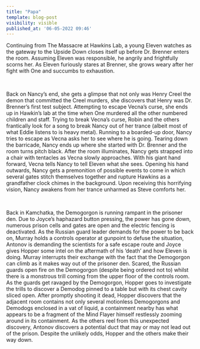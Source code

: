 ```yaml
---
title: "Papa"
template: blog-post
visibility: visible
published_at: '06-05-2022 09:46'
---
```


Continuing from The Massacre at Hawkins Lab, a young Eleven watches as the gateway to the Upside Down closes itself up before Dr. Brenner enters the room. Assuming Eleven was responsible, he angrily and frightfully scorns her. As Eleven furiously stares at Brenner, she grows weary after her fight with One and succumbs to exhaustion.

<br>

Back on Nancy’s end, she gets a glimpse that not only was Henry Creel the demon that committed the Creel murders, she discovers that Henry was Dr. Brenner’s first test subject. Attempting to escape Vecna’s curse, she ends up in Hawkin’s lab at the time when One murdered all the other numbered children and staff. Trying to break Vecna’s curse, Robin and the others frantically look for a song to break Nancy out of her trance (albeit most of what Eddie listens to is heavy metal). Running to a boarded-up door, Nancy tries to escape as Vecna asks her to see where he is going. Tearing down the barricade, Nancy ends up where she started with Dr. Brenner and the room turns pitch black. After the room illuminates, Nancy gets strapped into a chair with tentacles as Vecna slowly approaches. With his giant hand forward, Vecna tells Nancy to tell Eleven what she sees. Opening his hand outwards, Nancy gets a premonition of possible events to come in which several gates stitch themselves together and rupture Hawkins as a grandfather clock chimes in the background. Upon receiving this horrifying vision, Nancy awakens from her trance unharmed as Steve comforts her.

<br>

Back in Kamchatka, the Demogorgon is running rampant in the prisoner den. Due to Joyce’s haphazard button pressing, the power has gone down, numerous prison cells and gates are open and the electric fencing is deactivated. As the Russian guard leader demands for the power to be back on, Murray holds a controls operator at gunpoint to defuse the situation, Antonov is demanding the scientists for a safe escape route and Joyce gives Hopper some intel on the aftermath of his ‘death’ and how Eleven is doing. Murray interrupts their exchange with the fact that the Demogorgon can climb as it makes way out of the prisoner den. Scared, the Russian guards open fire on the Demogorgon (despite being ordered not to) whilst there is a monstrous trill coming from the upper floor of the controls room. As the guards get ravaged by the Demogorgon, Hopper goes to investigate the trills to discover a Demodog pinned to a table but with its chest cavity sliced open. After promptly shooting it dead, Hopper discovers that the adjacent room contains not only several motionless Demogorgons and Demodogs enclosed in a vat of liquid, a containment nearby has what appears to be a fragment of the Mind Flayer himself restlessly zooming around in its containment. As the others reel from this unexpected discovery, Antonov discovers a potential duct that may or may not lead out of the prison. Despite the unlikely odds, Hopper and the others make their way down.